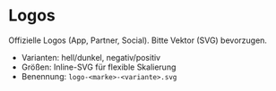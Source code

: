 # Logos

Offizielle Logos (App, Partner, Social). Bitte Vektor (SVG) bevorzugen.

- Varianten: hell/dunkel, negativ/positiv
- Größen: Inline-SVG für flexible Skalierung
- Benennung: `logo-<marke>-<variante>.svg`
